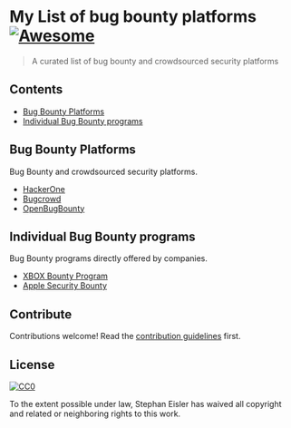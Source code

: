 # My List of bug bounty platforms [![Awesome](https://awesome.re/badge.svg)](https://awesome.re)

> A curated list of bug bounty and crowdsourced security platforms


## Contents

- [Bug Bounty Platforms](#section)
- [Individual Bug Bounty programs](#section)


## Bug Bounty Platforms

Bug Bounty and crowdsourced security platforms.

- [HackerOne](https://www.hackerone.com)
- [Bugcrowd](https://www.bugcrowd.com)
- [OpenBugBounty](https://www.openbugbounty.org)

## Individual Bug Bounty programs

Bug Bounty programs directly offered by companies.

- [XBOX Bounty Program](https://www.microsoft.com/en-us/msrc/bounty-xbox)
- [Apple Security Bounty](https://developer.apple.com/security-bounty/)


## Contribute

Contributions welcome! Read the [contribution guidelines](contributing.md) first.


## License

[![CC0](https://mirrors.creativecommons.org/presskit/buttons/88x31/svg/cc-zero.svg)](https://creativecommons.org/publicdomain/zero/1.0)

To the extent possible under law, Stephan Eisler has waived all copyright and
related or neighboring rights to this work.
